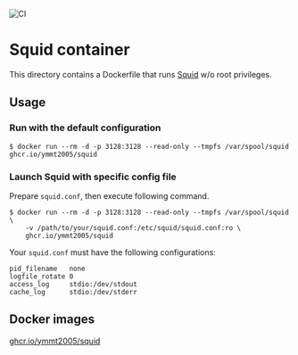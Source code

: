 ![CI](https://github.com/ymmt2005/squid-container/workflows/main/badge.svg)

# Squid container

This directory contains a Dockerfile that runs [Squid](http://www.squid-cache.org/) w/o root privileges.

## Usage

### Run with the default configuration

    $ docker run --rm -d -p 3128:3128 --read-only --tmpfs /var/spool/squid ghcr.io/ymmt2005/squid

### Launch Squid with specific config file

Prepare `squid.conf`, then execute following command.

    $ docker run --rm -d -p 3128:3128 --read-only --tmpfs /var/spool/squid \
        -v /path/to/your/squid.conf:/etc/squid/squid.conf:ro \
        ghcr.io/ymmt2005/squid

Your `squid.conf` must have the following configurations:

    pid_filename   none
    logfile_rotate 0
    access_log     stdio:/dev/stdout
    cache_log      stdio:/dev/stderr

## Docker images

[ghcr.io/ymmt2005/squid](https://github.com/users/ymmt2005/packages/container/package/squid)
